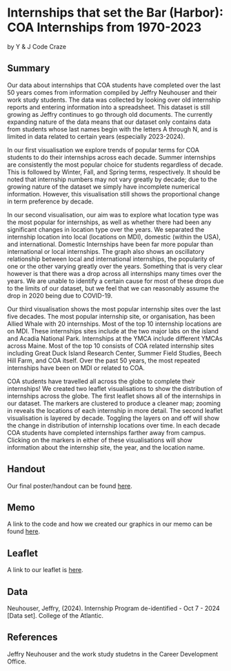 Internships that set the Bar (Harbor): COA Internships from 1970-2023
================
by Y & J Code Craze 

## Summary

Our data about internships that COA students have completed over the last 50 years comes from information compiled by Jeffry Neuhouser and their work study students. The data was collected by looking over old internship reports and entering information into a spreadsheet. This dataset is still growing as Jeffry continues to go through old documents. The currently expanding nature of the data means that our dataset only contains data from students whose last names begin with the letters A through N, and is limited in data related to certain years (especially 2023-2024).
    
In our first visualisation we explore trends of popular terms for COA students to do their internships across each decade. Summer internships are consistently the most popular choice for students regardless of decade. This is followed by Winter, Fall, and Spring terms, respectively. It should be noted that internship numbers may not vary greatly by decade; due to the growing nature of the dataset we simply have incomplete numerical information. However, this visualisation still shows the proportional change in term preference by decade.

In our second visualisation, our aim was to explore what location type was the most popular for internships, as well as whether there had been any significant changes in location type over the years. We separated the internship location into local (locations on MDI), domestic (within the USA), and international. Domestic Internships have been far more popular than international or local internships. The graph also shows an oscillatory relationship between local and international internships, the popularity of one or the other varying greatly over the years. Something that is very clear however is that there was a drop across all internships many times over the years. We are unable to identify a certain cause for most of these drops due to the limits of our dataset, but we feel that we can reasonably assume the drop in 2020 being due to COVID-19.

Our third visualisation shows the most popular internship sites over the last five decades. The most popular internship site, or organisation, has been Allied Whale with 20 internships. Most of the top 10 internship locations are on MDI. These internships sites include at the two major labs on the island and Acadia National Park. Internships at the YMCA include different YMCAs across Maine. Most of the top 10 consists of COA related internship sites including Great Duck Island Research Center, Summer Field Studies, Beech Hill Farm, and COA itself. Over the past 50 years, the most repeated internships have been on MDI or related to COA. 

COA students have travelled all across the globe to complete their internships! We created two leaflet visualisations to show the distribution of internships across the globe. The first leaflet shows all of the internships in our dataset. The markers are clustered to produce a cleaner map; zooming in reveals the locations of each internship in more detail. The second leaflet visualisation is layered by decade. Toggling the layers on and off will show the change in distribution of  internship locations over time. In each decade COA students have completed internships farther away from campus. Clicking on the markers in either of these visualisations will show information about the internship site, the year, and the location name. 

## Handout

Our final poster/handout can be found [here](y-j-handout.pdf).

## Memo

A link to the code and how we created our graphics in our memo can be found [here](memo/memo.html).

## Leaflet

A link to our leaflet is [here](memo/Leaflets.html).

## Data

Neuhouser, Jeffry, (2024). Internship Program de-identified - Oct 7 - 2024 [Data set]. College of the Atlantic.

## References

Jeffry Neuhouser and the work study studetns in the Career Development Office. 
